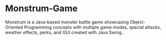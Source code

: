 # Monstrum-Game
Monstrum is a Java-based monster battle game showcasing Object-Oriented Programming concepts with multiple game modes, special attacks, weather effects, perks, and GUI created with Java Swing..
